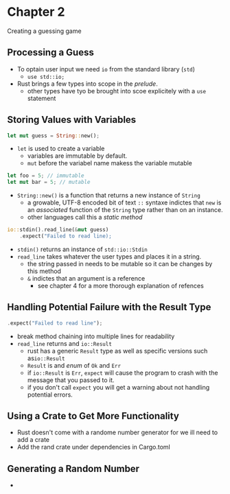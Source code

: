 # Chapter 2
Creating a guessing game

## Processing a Guess
- To optain user input we need `io` from the standard library (`std`)
  - `use std::io;`
- Rust brings a few types into scope in the _prelude_.
  - other types have tyo be brought into scoe explicitely with a `use` statement

## Storing Values with Variables

``` rust
let mut guess = String::new();
```

- `let` is used to create a variable
  - variables are immutable by default.
  - `mut` before the variabel name makess the variable mutable

``` rust
let foo = 5; // immutable
let mut bar = 5; // mutable
```

- `String::new()` is a function that returns a new instance of `String`
  - a growable, UTF-8 encoded bit of text
  `::` syntaxe indictes that `new` is an _associated_ function of the `String` type rather than on an instance.
  - other languages call this a _static method_

``` rust
io::stdin().read_line(&mut guess)
    .expect("Failed to read line);
```

- `stdin()` returns an instance of `std::io::Stdin`
- `read_line` takes whatever the user types and places it in a string.
  - the string passed in needs to be mutable so it can be changes by this method
  - `&` indictes that an argument is a reference
    - see chapter 4 for a more thorough explanation of refences

## Handling Potential Failure with the Result Type
``` rust
.expect("Failed to read line");
```
- break method chaining into multiple lines for readability
- `read_line` returns and `io::Result`
  - rust has a generic `Result` type as well as specific versions such as`io::Result`
  - `Result` is and _enum_ of `Ok` and `Err`
  - if `io::Result` is `Err`, `expect` will cause the program to crash with the message that you passed to it.
  - if you don't call `expect` you will get a warning about not handling potential errors.

## Using a Crate to Get More Functionality
- Rust doesn't come with a randome number generator for we ill need to add a crate
- Add the rand crate under dependencies in Cargo.toml

## Generating a Random Number
- 